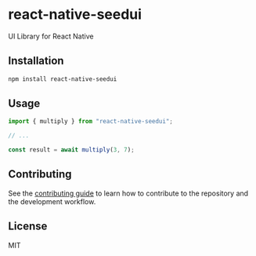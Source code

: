 # react-native-seedui

UI Library for React Native

## Installation

```sh
npm install react-native-seedui
```

## Usage

```js
import { multiply } from "react-native-seedui";

// ...

const result = await multiply(3, 7);
```

## Contributing

See the [contributing guide](CONTRIBUTING.md) to learn how to contribute to the repository and the development workflow.

## License

MIT
